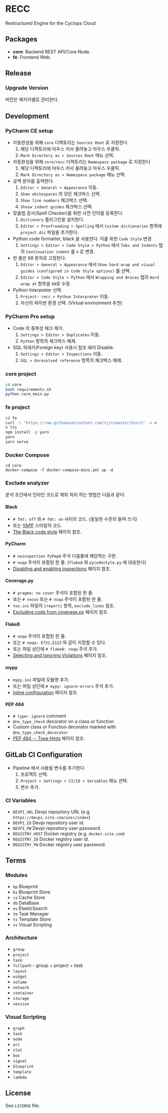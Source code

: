 # RECC

Restructured Engine for the Cyclops Cloud

## Packages

- **core**: Backend REST API/Core Node.
- **fe**: Frontend Web.

## Release

### Upgrade Version

버전은 패키지별로 관리한다.

## Development

### PyCharm CE setup

- 자동완성을 위해 `core` 디렉토리는 `Sources Root` 로 지정한다
  1. 해당 디렉토리에 마우스 커서 올려놓고 마우스 우클릭.
  2. `Mark Directory as > Sources Root` 메뉴 선택.
- 자동완성을 위해 `core/recc` 디렉토리는 `Namespace package` 로 지정한다
  1. 해당 디렉토리에 마우스 커서 올려놓고 마우스 우클릭.
  2. `Mark Directory as > Namespace package` 메뉴 선택.
- 공백 문자를 출력한다.
  1. `Editor > General > Appearance` 이동.
  2. `Show whitespaces` 의 모든 체크박스 선택.
  3. `Show line numbers` 체크박스 선택.
  4. `Shoiw indent guides` 체크박스 선택.
- 맞춤법 검사(Spell Checker)를 위한 사전 단어를 등록한다.
  1. `Dictionary` 플러그인을 설치한다.
  2. `Editor > Proofreading > Spelling` 에서 `Custom dictionaries` 항목에 `project.dic` 파일을 추가한다.
- Python code formatter, black 을 사용한다. 이를 위한 `Code Style` 변경
  1. `Settings > Editor > Code Style > Python` 에서 `Tabs and Indents` 탭의 `Continuation indent` 를 `4` 로 변경.
- 한 줄은 88 문자로 고정한다.
  1. `Editor > General > Appearance` 에서 `Show hard wrap and visual guides (configured in Code Style options)` 를 선택.
  2. `Editor > Code Style > Python` 에서 `Wrapping and Braces` 탭의 `Hard wrap at` 항목을 `88`로 수정.
- Python Interpreter 선택.
  1. `Project: recc > Python Interpreter` 이동.
  2. 자신의 파이썬 환경 선택. (Virtual environment 추천)

### PyCharm Pro setup

- Code 의 중복성 체크 제거.
  1. `Settings > Editor > Duplicates` 이동.
  2. `Python` 항목의 체크박스 해제.
- SQL 외래키(Foreign key) 사용시 참조 에러 Disable.
  1. `Settings > Editor > Inspections` 이동.
  2. `SQL > Unresolved reference` 항목의 체크박스 해제.

### core project

```sh
cd core
bash requirements.sh
python core_main.py
```

### fe project

```sh
cd fe
curl -L "https://raw.githubusercontent.com/tj/n/master/bin/n" -o n
n lts
npm install -g yarn
yarn
yarn serve
```

### Docker Compose

```
cd core
docker-compose -f docker-compose-mini.yml up -d
```

### Exclude analyzer

분석 조건에서 인라인 코드로 제외 처리 하는 방법은 다음과 같다:

#### Black

- `# fmt: off` 와 `# fmt: on` 사이의 코드. (동일한 수준의 들여 쓰기)
- 또는 [YAPF](https://github.com/google/yapf) 스타일의 코드.
- [The Black code style](https://black.readthedocs.io/en/stable/the_black_code_style.html) 페이지 참조.

#### PyCharm

- `# noinspection PyPep8` 주석 다음줄에 해당하는 구문.
- `# noqa` 주석이 포함된 한 줄. (`flake8` 와 `pycodestyle.py` 에 대응한다)
- [Disabling and enabling inspections](https://www.jetbrains.com/help/pycharm/disabling-and-enabling-inspections.html) 페이지 참조.

#### Coverage.py

- `# pragma: no cover` 주석이 포함된 한 줄.
- 또는 `# nocov` 또는 `# noqa` 주석이 포함된 한 줄.
- `tox.ini` 파일의 `[report]` 항목, `exclude_lines` 참조.
- [Excluding code from coverage.py](https://coverage.readthedocs.io/en/coverage-5.4/excluding.html) 페이지 참조.

#### Flake8

- `# noqa` 주석이 포함된 한 줄.
- 또는 `# noqa: E731,E123` 와 같이 지정할 수 있다.
- 또는 파일 상단에 `# flake8: noqa` 주석 추가.
- [Selecting and Ignoring Violations](https://flake8.pycqa.org/en/latest/user/violations.html) 페이지 참조.

#### mypy

- `mypy.ini` 파일에 모듈명 추가.
- 또는 파일 상단에 `# mypy: ignore-errors` 주석 추가.
- [Inline configuration](https://mypy.readthedocs.io/en/stable/inline_config.html) 페이지 참조.

#### PEP 484

- `# type: ignore` comment
- `@no_type_check` decorator on a class or function
- Custom class or Function decorator marked with `@no_type_check_decorator`
- [PEP 484 -- Type Hints](https://www.python.org/dev/peps/pep-0484/) 페이지 참조.

## GitLab CI Configuration

- Pipeline 에서 사용될 변수를 추가한다.
  1. 프로젝트 선택.
  2. `Project > Settings > CI/CD > Variables` 메뉴 션택.
  3. 변수 추가.

### CI Variables

- `DEVPI_URL` Devpi repository URL (e.g. `https://devpi.site.com/user/index`)
- `DEVPI_ID` Devpi repository user id.
- `DEVPI_PW` Devpi repository user password.
- `REGISTRY_HOST` Docker registry (e.g. `docker.site.com`)
- `REGISTRY_ID` Docker registry user id.
- `REGISTRY_PW` Docker registry user password.

## Terms

### Modules

- `bp` Blueprint
- `bs` Blueprint Store
- `cs` Cache Store
- `db` DataBase
- `es` ElasticSearch
- `tm` Task Manager
- `ts` Template Store
- `vs` Visual Scripting

### Architecture

- `group`
- `project`
- `task`
- `fullpath` - group + project + task
- `layout`
- `widget`
- `volume`
- `network`
- `container`
- `storage`
- `session`

### Visual Scripting

- `graph`
- `task`
- `node`
- `arc`
- `slot`
- `box`
- `signal`
- `blueprint`
- `template`
- `lambda`

## License

See `LICENSE` file.
